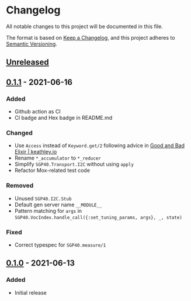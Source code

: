 # Changelog

All notable changes to this project will be documented in this file.

The format is based on [Keep a Changelog](https://keepachangelog.com/en/1.0.0/),
and this project adheres to [Semantic Versioning](https://semver.org/spec/v2.0.0.html).

## [Unreleased]

## [0.1.1] - 2021-06-16
### Added
- Github action as CI
- CI badge and Hex badge in README.md

### Changed
- Use `Access` instead of `Keyword.get/2` following advice in [Good and Bad Elixir | keathley.io](https://keathley.io/blog/good-and-bad-elixir.html)
- Rename `*_accumulator` to `*_reducer`
- Simplify `SGP40.Transport.I2C` without using `apply`
- Refactor Mox-related test code

### Removed
- Unused `SGP40.I2C.Stub`
- Default gen server name `__MODULE__`
- Pattern matching for `args` in `SGP40.VocIndex.handle_call({:set_tuning_params, args}, _, state)`

### Fixed
- Correct typespec for `SGP40.measure/1`

## [0.1.0] - 2021-06-13
### Added
- Initial release

[Unreleased]: https://github.com/mnishiguchi/sgp40/compare/v0.1.1...HEAD
[0.1.1]: https://github.com/mnishiguchi/sgp40/compare/v0.1.0...v0.1.1
[0.1.0]: https://github.com/mnishiguchi/sgp40/releases/tag/v0.1.0
